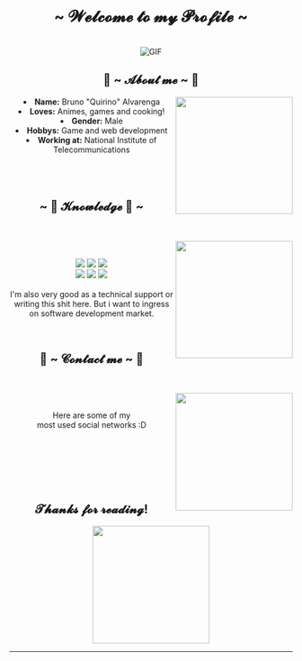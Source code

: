 <body>
  <center>
<h1 align="center">~ 𝓦𝓮𝓵𝓬𝓸𝓶𝓮 𝓽𝓸 𝓶𝔂 𝓟𝓻𝓸𝓯𝓲𝓵𝓮 ~</h1>
<br>
<div align="center">
<img alt="GIF" align="center" src="https://media4.giphy.com/media/R91S9qNaQI1Uw4LAt4/giphy.gif?cid=790b761118c94719ecd0733692ca4792c6e22066fcaab3d3&rid=giphy.gif">
</div>
    
<div>
<h2 align="center"> 👾 ~ 𝓐𝓫𝓸𝓾𝓽 𝓶𝓮 ~ 👾 </h2>
  <div align="center">
<img src="https://media4.giphy.com/media/hSRGblz6bOnav0v8zv/giphy.gif?cid=790b76116b59b1a6a8df16c4c362e08c473efa337cc92cfc&rid=giphy.gif&ct=g" align="right""width="390.5px" height="208.5px">
  </div>
<li>
 <b>Name:</b> Bruno "Quirino" Alvarenga</li>

<li>
<b>Loves:</b> Animes, games and cooking!
</li>
<li>
<b>Gender:</b> Male
</li>

<li>
<b>Hobbys:</b> Game and web development
</li>
<li>
<b>Working at:</b> National Institute of Telecommunications
</li>
<br><br><br>
</div>
<div>
<h2 align="center">            ~ 📇 𝓚𝓷𝓸𝔀𝓵𝓮𝓭𝓰𝓮 📇 ~</h2>
 <br>
<p>
  <div align="center">
<img src="https://media4.giphy.com/media/Yv8R5eJW7geOI4gCay/giphy.gif?cid=790b7611c6b6d6db63e164a30cede1913e4bc6a362657387&rid=giphy.gif&ct=g" "width="390.5px" height="208.5px" align="right">
  </div>
</div>
<div>
  <br>
<p align="center"><img src="https://img.shields.io/badge/adobe%20photoshop%20-%2331A8FF.svg?&style=for-the-badge&logo=adobe%20photoshop&logoColor=white"/> <img src="https://img.shields.io/badge/html5%20-%23E34F26.svg?&style=for-the-badge&logo=html5&logoColor=white"/> <img src="https://img.shields.io/badge/css3%20-%231572B6.svg?&style=for-the-badge&logo=css3&logoColor=white"/><br>
 <img src="https://img.shields.io/badge/node.js%20-%2343853D.svg?&style=for-the-badge&logo=node.js&logoColor=white"/> <img src="https://img.shields.io/badge/javascript%20-%23323330.svg?&style=for-the-badge&logo=javascript&logoColor=%23F7DF1E"/> <img src="https://img.shields.io/badge/git%20-%23F05033.svg?&style=for-the-badge&logo=git&logoColor=white"/> <br><br>
I'm also very good as a technical support or writing this shit here. But i want to ingress on software development market.
</p>
<br>
  <div>
<h2 align="center">           📝 ~ 𝓒𝓸𝓷𝓽𝓪𝓬𝓽 𝓶𝓮 ~ 📝</h2>
 <br>
<p>
  <div align="center">
<img src="https://media3.giphy.com/media/1o9Z26h19Ck1cdr1TL/giphy.gif?cid=790b761132ae0e478760bd4c9d5f455af8151cacfe377af4&rid=giphy.gif&ct=g" "width="390.5px" height="208.5px" align="right">
  </div>
</div>
<div>
  <br>
<p align="center"><p align="center">Here are some of my <br>
most used social networks :D </p>

</p>
<br>


<br>

</div>
<br>
<br>


<br>
<div>
<h2 align="center"> 𝓣𝓱𝓪𝓷𝓴𝓼 𝓯𝓸𝓻 𝓻𝓮𝓪𝓭𝓲𝓷𝓰! </h2>
<div align="center">
<img src="https://media4.giphy.com/media/C9GeN0Ft5WLOsW8Kmh/giphy.gif?cid=790b76115d5c5f8237e6bac143161302cfa6fe5e16c927f0&rid=giphy.gif&ct=g""width="390.5px" height="208.5px">
</div>
<hr>
</div>
</div>
    </center>
</body>
